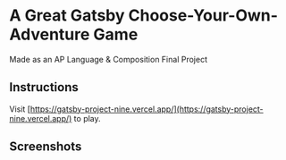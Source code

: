 # A Great Gatsby Choose-Your-Own-Adventure Game
Made as an AP Language & Composition Final Project

## Instructions
Visit [https://gatsby-project-nine.vercel.app/](https://gatsby-project-nine.vercel.app/) to play. 

## Screenshots
